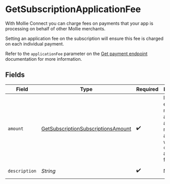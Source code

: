 # GetSubscriptionApplicationFee

With Mollie Connect you can charge fees on payments that your app is processing on behalf of other Mollie
merchants.

Setting an application fee on the subscription will ensure this fee is charged on each individual payment.

Refer to the `applicationFee` parameter on the [Get payment endpoint](get-payment) documentation for more
information.


## Fields

| Field                                                                                               | Type                                                                                                | Required                                                                                            | Description                                                                                         | Example                                                                                             |
| --------------------------------------------------------------------------------------------------- | --------------------------------------------------------------------------------------------------- | --------------------------------------------------------------------------------------------------- | --------------------------------------------------------------------------------------------------- | --------------------------------------------------------------------------------------------------- |
| `amount`                                                                                            | [GetSubscriptionSubscriptionsAmount](../../models/operations/GetSubscriptionSubscriptionsAmount.md) | :heavy_check_mark:                                                                                  | In v2 endpoints, monetary amounts are represented as objects with a `currency` and `value` field.   |                                                                                                     |
| `description`                                                                                       | *String*                                                                                            | :heavy_check_mark:                                                                                  | N/A                                                                                                 | Platform fee                                                                                        |